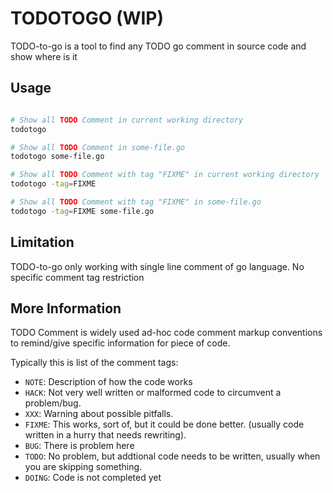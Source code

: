 # TODOTOGO  (WIP)

TODO-to-go is a tool to find any TODO go comment in source code and show where is it 

## Usage

```bash

# Show all TODO Comment in current working directory
todotogo 

# Show all TODO Comment in some-file.go
todotogo some-file.go

# Show all TODO Comment with tag "FIXME" in current working directory
todotogo -tag=FIXME 

# Show all TODO Comment with tag "FIXME" in some-file.go
todotogo -tag=FIXME some-file.go
```

## Limitation

TODO-to-go only working with single line comment of go language. No specific comment tag restriction

## More Information

TODO Comment is widely used ad-hoc code comment markup conventions to remind/give specific information for piece of code. 

Typically this is list of the comment tags:
- `NOTE`: Description of how the code works
- `HACK`: Not very well written or malformed code to circumvent a problem/bug.
- `XXX`: Warning about possible pitfalls.
- `FIXME`: This works, sort of, but it could be done better. (usually code written in a hurry that needs rewriting).
- `BUG`: There is problem here
- `TODO`: No problem, but addtional code needs to be written, usually when you are skipping something.
- `DOING`: Code is not completed yet

